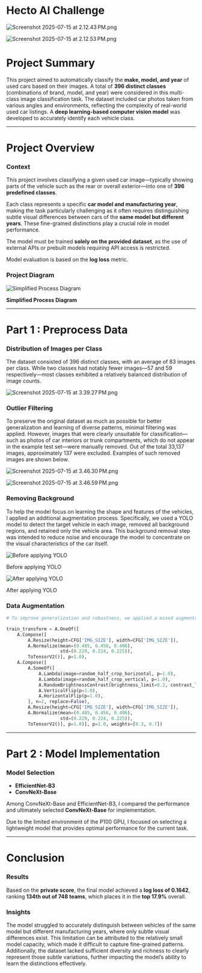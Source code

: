 # Hecto AI Challenge

![Screenshot 2025-07-15 at 2.12.43 PM.png](Hecto%20AI%20Challenge%2023164e9daeb781979a34c4e7077cdd4f/Screenshot_2025-07-15_at_2.12.43_PM.png)

![Screenshot 2025-07-15 at 2.12.53 PM.png](Hecto%20AI%20Challenge%2023164e9daeb781979a34c4e7077cdd4f/Screenshot_2025-07-15_at_2.12.53_PM.png)

# **Project Summary**

This project aimed to automatically classify the **make, model, and year** of used cars based on their images. A total of **396 distinct classes** (combinations of brand, model, and year) were considered in this multi-class image classification task. The dataset included car photos taken from various angles and environments, reflecting the complexity of real-world used car listings. A **deep learning-based computer vision model** was developed to accurately identify each vehicle class.

---

# Project Overview

### **Context**

This project involves classifying a given used car image—typically showing parts of the vehicle such as the rear or overall exterior—into one of **396 predefined classes**.

Each class represents a specific **car model and manufacturing year**, making the task particularly challenging as it often requires distinguishing subtle visual differences between cars of the **same model but different years**. These fine-grained distinctions play a crucial role in model performance.

The model must be trained **solely on the provided dataset**, as the use of external APIs or prebuilt models requiring API access is restricted.

Model evaluation is based on the **log loss** metric.

### Project Diagram

![
**Simplified Process Diagram**
](Hecto%20AI%20Challenge%2023164e9daeb781979a34c4e7077cdd4f/Blank_diagram.png)

**Simplified Process Diagram**

---

# Part 1 : Preprocess Data

### Distribution of Images per Class

The dataset consisted of 396 distinct classes, with an average of 83 images per class. While two classes had notably fewer images—57 and 59 respectively—most classes exhibited a relatively balanced distribution of image counts.

![Screenshot 2025-07-15 at 3.39.27 PM.png](Hecto%20AI%20Challenge%2023164e9daeb781979a34c4e7077cdd4f/Screenshot_2025-07-15_at_3.39.27_PM.png)

### Outlier Filtering

To preserve the original dataset as much as possible for better generalization and learning of diverse patterns, minimal filtering was applied. However, images that were clearly unsuitable for classification—such as photos of car interiors or trunk compartments, which do not appear in the example test set—were manually removed. Out of the total 33,137 images, approximately 137 were excluded. Examples of such removed images are shown below.

![Screenshot 2025-07-15 at 3.46.30 PM.png](Hecto%20AI%20Challenge%2023164e9daeb781979a34c4e7077cdd4f/Screenshot_2025-07-15_at_3.46.30_PM.png)

![Screenshot 2025-07-15 at 3.46.59 PM.png](Hecto%20AI%20Challenge%2023164e9daeb781979a34c4e7077cdd4f/Screenshot_2025-07-15_at_3.46.59_PM.png)

### Removing Background

To help the model focus on learning the shape and features of the vehicles, I applied an additional augmentation process. Specifically, we used a YOLO model to detect the target vehicle in each image, removed all background regions, and retained only the vehicle area. This background removal step was intended to reduce noise and encourage the model to concentrate on the visual characteristics of the car itself.

![Before applying YOLO](Hecto%20AI%20Challenge%2023164e9daeb781979a34c4e7077cdd4f/Screenshot_2025-07-15_at_3.31.10_PM.png)

Before applying YOLO

![After applying YOLO](Hecto%20AI%20Challenge%2023164e9daeb781979a34c4e7077cdd4f/Screenshot_2025-07-15_at_3.31.03_PM.png)

After applying YOLO

### **Data Augmentation**

```python
# To improve generalization and robustness, we applied a mixed augmentation strategy using the Albumentations library.

train_transform = A.OneOf([
    A.Compose([
        A.Resize(height=CFG['IMG_SIZE'], width=CFG['IMG_SIZE']),
        A.Normalize(mean=(0.485, 0.456, 0.406),
                    std=(0.229, 0.224, 0.225)),
        ToTensorV2()], p=1.0),
    A.Compose([
        A.SomeOf([
            A.Lambda(image=random_half_crop_horizontal, p=1.0),
            A.Lambda(image=random_half_crop_vertical, p=1.0),
            A.RandomBrightnessContrast(brightness_limit=0.2, contrast_limit=0.2, p=1.0),
            A.VerticalFlip(p=1.0),
            A.HorizontalFlip(p=1.0),
        ], n=2, replace=False),
        A.Resize(height=CFG['IMG_SIZE'], width=CFG['IMG_SIZE']),
        A.Normalize(mean=(0.485, 0.456, 0.406),
                    std=(0.229, 0.224, 0.225)),
        ToTensorV2()], p=1.0)], p=1.0, weights=[0.3, 0.7])
```

---

# Part 2 : Model Implementation

### Model Selection

- **EfficientNet-B3**
- **ConvNeXt-Base**

Among ConvNeXt-Base and EfficientNet-B3, I compared the performance and ultimately selected **ConvNeXt-Base** for implementation.

Due to the limited environment of the P100 GPU, I focused on selecting a lightweight model that provides optimal performance for the current task.

---

# Conclusion

### Results

Based on the **private score**, the final model achieved a **log loss of 0.1642**, ranking **134th out of 748 teams**, which places it in the **top 17.9%** overall.

### Insights

The model struggled to accurately distinguish between vehicles of the same model but different manufacturing years, where only subtle visual differences exist.
This limitation can be attributed to the relatively small model capacity, which made it difficult to capture fine-grained patterns.
Additionally, the dataset lacked sufficient diversity and richness to clearly represent those subtle variations, further impacting the model’s ability to learn the distinctions effectively.
